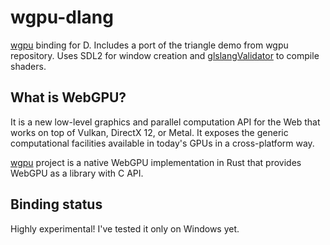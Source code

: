 # wgpu-dlang
[wgpu](https://github.com/gfx-rs/wgpu) binding for D. Includes a port of the triangle demo from wgpu repository. Uses SDL2 for window creation and [glslangValidator](https://github.com/KhronosGroup/glslang) to compile shaders.

## What is WebGPU?
It is a new low-level graphics and parallel computation API for the Web that works on top of Vulkan, DirectX 12, or Metal. It exposes the generic computational facilities available in today's GPUs in a cross-platform way.

[wgpu](https://github.com/gfx-rs/wgpu) project is a native WebGPU implementation in Rust that provides WebGPU as a library with C API.

## Binding status
Highly experimental! I've tested it only on Windows yet.

